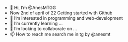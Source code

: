 - 👋 Hi, I’m @AnesMTGG
- Now 2nd of april of 22 Getting started with Github
- 👀 I’m interested in programming and web-development  
- 🌱 I’m currently learning ...
- 💞️ I’m looking to collaborate on ...
- 📫 How to reach me search me in tg by @anesmt

<!---
AnesMTGG/AnesMTGG is a ✨ special ✨ repository because its `README.md` (this file) appears on your GitHub profile.
You can click the Preview link to take a look at your changes.
--->

